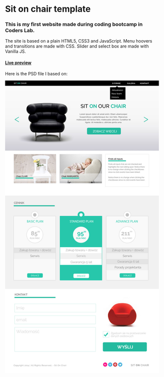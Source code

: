 # Sit on chair template

### This is my first website made during coding bootcamp in Coders Lab.

The site is based on a plain HTML5, CSS3 and JavaScript.
Menu hoovers and transitions are made with CSS.
Slider and select box are made with Vanilla JS.

#### [Live preview](http://mkupiniak.github.io/Sit_on_chair_template/)

Here is the PSD file I based on:

![PSD Template](/images/warsztat.jpg)
